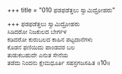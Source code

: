 +++
title = "010 ಫಡಫಡೆತ್ತಲು ಸ್ವಾಮಿದ್ರೋಹರು"

+++
ಫಡಫಡೆತ್ತಲು ಸ್ವಾಮಿದ್ರೋಹರು  
ಸಿಡಿದರೋ ನಿಜಕುಲದ ಬೇರ್ಗಳ  
ಕಡಿದರೋ ಕುರುಬಲದ ಕಾಹಿನ ಪಟ್ಟದಾನೆಗಳು  
ಕೊಡನ ಫಣಿಯಿದು ಪಾಂಡವರ ಬಲ  
ತುಡುಕಬಹುದೇ ಎನುತ ಸೇನೆಯ  
ತಡೆದು ನಿಂದನು ಕ್ಷೇಮಧೂರ್ತಿ ಸಹಸ್ರಗಜಸಹಿತ      ॥10॥